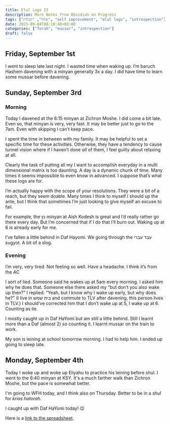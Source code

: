 ```yaml
---
title: Elul Logs II
description: More Notes from Obsidian on Progress
tags: ["אלול", "קבלות", "self improvement", "elul logs", "introspection"]
date: 2023-09-04T08:10:48+03:00
categories: ["Torah", "mussar", "introspection"]
draft: false
---
```


## Friday, September 1st

I went to sleep late last night. I wasted time when waking up. I’m baruch Hashem davening with a minyan generally 3x a day. I did have time to learn some mussar before davening.

## Sunday, September 3rd

### Morning

Today I davened at the 6:15 minyan at Zichron Moshe. I did come a bit late. Even so, that minyan is very, very fast. It may be better just to go to the 7am. Even with skipping I can’t keep pace.

I spent the time in between with my family. It may be helpful to set a specific time for these activities. Otherwise, they have a tendency to cause tunnel vision where if I haven’t done _all_ of them, I feel guilty about relaxing at all.

Clearly the task of putting all my I want to accomplish everyday in a multi dimensional matrix is too daunting. A day is a dynamic chunk of time. Many times it seems impossible to even know in advanced. I suppose that’s what these logs are for.

I’m actually happy with the scope of your resolutions. They were a bit of a reach, but they seem doable. Many times I think to myself I should up the ante, but I think that sometimes I’m just looking to give myself an excuse to fail.

For example, the נץ minyan at Aish Kodesh is great and I’d really rather go there every day. But I’m concerned that if I do that I’ll burn out. Waking up at 6 is already early for me.

I’ve fallen a little behind in Daf Hayomi. We going through the עבד עברי sugyot. A bit of a slog.

### Evening

I’m very, very tired. Not feeling so well. Have a headache. I think it’s from the AC

I sort of lied. Someone said he wakes up at 5am every morning. I asked him why he does that. Someone else there asked my “but don’t you also wake up then?” I replied: “Yeah, but I know why I wake up early, but why does he?” (I live in בית שמש and commute to TLV after davening, this person lives in TLV.) I should’ve corrected him that I don’t wake up at 5, I wake up at 6. Counting as lie.

I mostly caught up in Daf HaYomi but am still a little behind. Still l learnt more than a Daf (almost 2) so counting it. I learnt mussar on the train to work.

My son is leining at school tomorrow morning. I had to help him. I ended up going to sleep late.

## Monday, September 4th

Today I woke up and woke up Eliyahu to practice his leining before shul. I went to the 6:40 minyan at KSY. It's a much farther walk than Zichron Moshe, but the pace is somewhat better.

I'm going to WFH today, and I think also on Thursday. Better to be in a _shul_ for _krias hatorah_.

I caught up with Daf HaYomi today! 😌

Here is a [link to the spreadsheet](https://docs.google.com/spreadsheets/d/1-_lmKdJ7ZpfgfUV1Gm1zYOW8gRP5b75D2Qj52uR6KuA/edit?usp=sharing).
